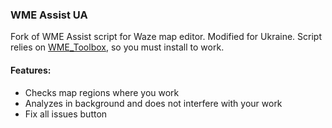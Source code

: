 ### WME Assist UA

Fork of WME Assist script for Waze map editor. Modified for Ukraine. Script relies on [WME_Toolbox](https://wiki.waze.com/wiki/Scripts/WME_Toolbox), so you must install to work.

#### Features:
* Checks map regions where you work
* Analyzes in background and does not interfere with your work
* Fix all issues button
